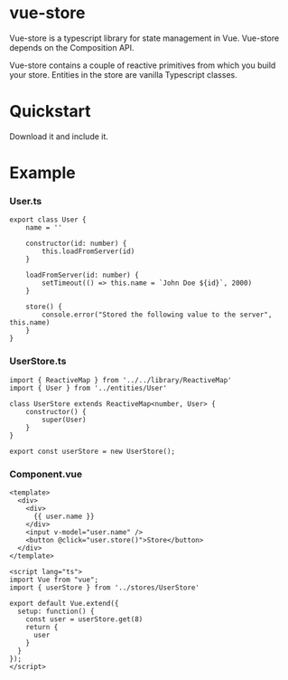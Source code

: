 # vue-store

Vue-store is a typescript library for state management in Vue. Vue-store depends on the Composition API.

Vue-store contains a couple of reactive primitives from which you build your store. Entities in the store are vanilla Typescript classes.

# Quickstart

Download it and include it.

# Example

### User.ts
```
export class User {
    name = ''

    constructor(id: number) {
        this.loadFromServer(id)
    }

    loadFromServer(id: number) {
        setTimeout(() => this.name = `John Doe ${id}`, 2000)
    }

    store() {
        console.error("Stored the following value to the server", this.name)
    }
}
```

### UserStore.ts

```
import { ReactiveMap } from '../../library/ReactiveMap'
import { User } from '../entities/User'

class UserStore extends ReactiveMap<number, User> {
    constructor() {
        super(User)
    }
}

export const userStore = new UserStore();

```

### Component.vue
```
<template>
  <div>
    <div>
      {{ user.name }}
    </div>
    <input v-model="user.name" />
    <button @click="user.store()">Store</button>
  </div>
</template>

<script lang="ts">
import Vue from "vue";
import { userStore } from '../stores/UserStore'

export default Vue.extend({
  setup: function() {
    const user = userStore.get(8)
    return {
      user
    }
  }
});
</script>
```

